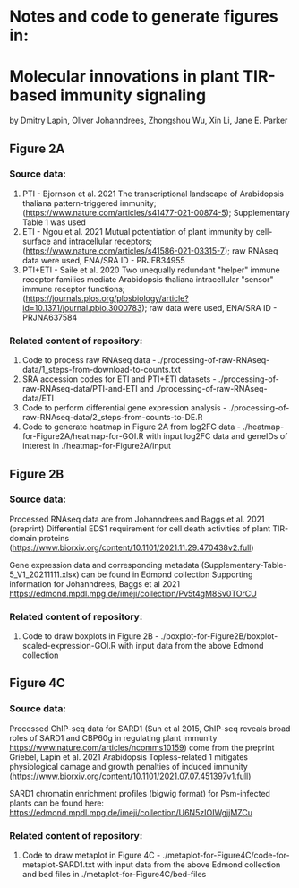 # Notes and code to generate figures in:
# Molecular innovations in plant TIR-based immunity signaling
by Dmitry Lapin, Oliver Johanndrees, Zhongshou Wu, Xin Li, Jane E. Parker

## Figure 2A
### Source data:

1. PTI - Bjornson et al. 2021 The transcriptional landscape of Arabidopsis thaliana pattern-triggered immunity; (https://www.nature.com/articles/s41477-021-00874-5); Supplementary Table 1 was used
2. ETI - Ngou et al. 2021 Mutual potentiation of plant immunity by cell-surface and intracellular receptors; (https://www.nature.com/articles/s41586-021-03315-7); raw RNAseq data were used, ENA/SRA ID - PRJEB34955
3. PTI+ETI - Saile et al. 2020 Two unequally redundant "helper" immune receptor families mediate Arabidopsis thaliana intracellular "sensor" immune receptor functions; (https://journals.plos.org/plosbiology/article?id=10.1371/journal.pbio.3000783); raw data were used, ENA/SRA ID - PRJNA637584

### Related content of repository:

1. Code to process raw RNAseq data - ./processing-of-raw-RNAseq-data/1_steps-from-download-to-counts.txt
2. SRA accession codes for ETI and PTI+ETI datasets - ./processing-of-raw-RNAseq-data/PTI-and-ETI and ./processing-of-raw-RNAseq-data/ETI
3. Code to perform differential gene expression analysis - ./processing-of-raw-RNAseq-data/2_steps-from-counts-to-DE.R
4. Code to generate heatmap in Figure 2A from log2FC data - ./heatmap-for-Figure2A/heatmap-for-GOI.R with input log2FC data and geneIDs of interest in ./heatmap-for-Figure2A/input

## Figure 2B
### Source data:

Processed RNAseq data are from Johanndrees and Baggs et al. 2021 (preprint) Differential EDS1 requirement for cell death activities of plant TIR-domain proteins (https://www.biorxiv.org/content/10.1101/2021.11.29.470438v2.full)

Gene expression data and corresponding metadata (Supplementary-Table-5_V1_20211111.xlsx) can be found in Edmond collection
Supporting information for Johanndrees, Baggs et al 2021
https://edmond.mpdl.mpg.de/imeji/collection/Pv5t4gM8Sv0TOrCU

### Related content of repository:
1. Code to draw boxplots in Figure 2B - ./boxplot-for-Figure2B/boxplot-scaled-expression-GOI.R with input data from the above Edmond collection


## Figure 4C
### Source data:

Processed ChIP-seq data for SARD1 (Sun et al 2015, ChIP-seq reveals broad roles of SARD1 and CBP60g in regulating plant immunity https://www.nature.com/articles/ncomms10159) come from the preprint Griebel, Lapin et al. 2021 Arabidopsis Topless-related 1 mitigates physiological damage and growth penalties of induced immunity (https://www.biorxiv.org/content/10.1101/2021.07.07.451397v1.full)

SARD1 chromatin enrichment profiles (bigwig format) for Psm-infected plants can be found here:
https://edmond.mpdl.mpg.de/imeji/collection/U6N5zIOIWgjjMZCu

### Related content of repository:
1. Code to draw metaplot in Figure 4C - ./metaplot-for-Figure4C/code-for-metaplot-SARD1.txt with input data from the above Edmond collection and bed files in ./metaplot-for-Figure4C/bed-files
